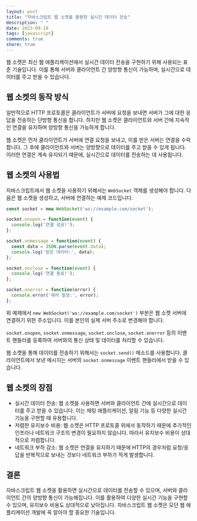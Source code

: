 ```yaml
---
layout: post
title: "자바스크립트 웹 소켓을 활용한 실시간 데이터 전송"
description: " "
date: 2023-09-10
tags: [javascript]
comments: true
share: true
---
```


웹 소켓은 최신 웹 애플리케이션에서 실시간 데이터 전송을 구현하기 위해 사용되는 표준 기술입니다. 이를 통해 서버와 클라이언트 간 양방향 통신이 가능하며, 실시간으로 데이터를 주고 받을 수 있습니다.

## 웹 소켓의 동작 방식

일반적으로 HTTP 프로토콜은 클라이언트가 서버에 요청을 보내면 서버가 그에 대한 응답을 전송하는 단방향 통신을 합니다. 하지만 웹 소켓은 클라이언트와 서버 간에 지속적인 연결을 유지하며 양방향 통신을 가능하게 합니다.

웹 소켓은 먼저 클라이언트가 서버에 연결 요청을 보내고, 이를 받은 서버는 연결을 수락합니다. 그 후에 클라이언트와 서버는 양방향으로 데이터를 주고 받을 수 있게 됩니다. 이러한 연결은 계속 유지되기 때문에, 실시간으로 데이터를 전송하는 데 사용됩니다.

## 웹 소켓의 사용법

자바스크립트에서 웹 소켓을 사용하기 위해서는 `WebSocket` 객체를 생성해야 합니다. 다음은 웹 소켓을 생성하고, 서버에 연결하는 예제 코드입니다.

```javascript
const socket = new WebSocket('ws://example.com/socket');

socket.onopen = function(event) {
  console.log('연결 성공!');
};

socket.onmessage = function(event) {
  const data = JSON.parse(event.data);
  console.log('받은 데이터:', data);
};

socket.onclose = function(event) {
  console.log('연결 종료!');
};

socket.onerror = function(error) {
  console.error('에러 발생:', error);
};
```

위 예제에서 `new WebSocket('ws://example.com/socket')` 부분은 웹 소켓 서버에 연결하기 위한 주소입니다. 이를 본인의 실제 서버 주소로 변경해야 합니다.

`socket.onopen`, `socket.onmessage`, `socket.onclose`, `socket.onerror` 등의 이벤트 핸들러를 등록하여 서버와의 통신 상태 및 데이터를 처리할 수 있습니다.

웹 소켓을 통해 데이터를 전송하기 위해서는 `socket.send()` 메소드를 사용합니다. 클라이언트에서 보낸 메시지는 서버의 `socket.onmessage` 이벤트 핸들러에서 받을 수 있습니다.

## 웹 소켓의 장점

* 실시간 데이터 전송: 웹 소켓을 사용하면 서버와 클라이언트 간에 실시간으로 데이터를 주고 받을 수 있습니다. 이는 채팅 애플리케이션, 알림 기능 등 다양한 실시간 기능을 구현할 때 유용합니다.
* 저렴한 유지보수 비용: 웹 소켓은 HTTP 프로토콜 위에서 동작하기 때문에 추가적인 인프라나 네트워크 구조의 변경이 필요하지 않습니다. 따라서 유지보수 비용이 상대적으로 저렴합니다.
* 네트워크 부하 감소: 웹 소켓은 연결을 유지하기 때문에 HTTP의 경우처럼 요청/응답을 반복적으로 보내는 것보다 네트워크 부하가 적게 발생합니다.

## 결론

자바스크립트 웹 소켓을 활용하면 실시간으로 데이터를 전송할 수 있으며, 서버와 클라이언트 간의 양방향 통신이 가능해집니다. 이를 활용하여 다양한 실시간 기능을 구현할 수 있으며, 유지보수 비용도 상대적으로 낮아집니다. 자바스크립트 웹 소켓은 모던 웹 애플리케이션 개발에 꼭 알아야 할 중요한 기술입니다.